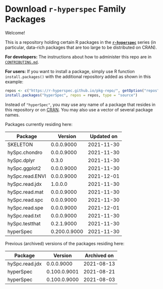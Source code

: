 # Download **`r-hyperspec`** Family Packages

Welcome!

This is a repository holding certain R packages in the [**`r-hyperspec`**](https://r-hyperspec.github.io/) series (in particular, data-rich packages that are too large to be distributed on CRAN).

**For developers:** The instructions about how to administer this repo are in [`CONTRIBUTING.md`](https://github.com/r-hyperspec/pkg-repo/blob/gh-pages/CONTRIBUTING.md).

**For users:** If you want to install a package, simply use R function `install.packages()` with the additional repository added as shown in this example:

```r
repos <- c("https://r-hyperspec.github.io/pkg-repo/", getOption("repos"))
install.packages("hyperSpec", repos = repos, type = "source")
```

Instead of `"hyperSpec"`, you may use any name of a package that resides in this repository or on [CRAN](https://cran.rstudio.com/web/packages/index.html).
You may also use a vector of several package names.


<!-- list of packages: start | DO NOT REMOVE THIS LINE -->

Packages currently residing here:

Package       | Version       | Updated on    
------------- | ------------- | ------------- 
SKELETON | 0.0.0.9000 | 2021-11-30
hySpc.chondro | 0.0.0.9000 | 2021-11-30
hySpc.dplyr | 0.3.0 | 2021-11-30
hySpc.ggplot2 | 0.0.0.9000 | 2021-11-30
hySpc.read.ENVI | 0.0.0.9000 | 2021-12-01
hySpc.read.jdx | 1.0.0.0 | 2021-11-30
hySpc.read.mat | 0.0.0.9000 | 2021-11-30
hySpc.read.spc | 0.0.0.9000 | 2021-11-30
hySpc.read.spe | 0.0.0.9000 | 2021-12-01
hySpc.read.txt | 0.0.0.9000 | 2021-11-30
hySpc.testthat | 0.2.1.9000 | 2021-11-30
hyperSpec | 0.200.0.9000 | 2021-11-30

Previous (archived) versions of the packages residing here: 

Package       | Version       | Archived on   
------------- | ------------- | ------------- 
hySpc.read.jdx | 0.0.0.9000 | 2021-08-13
hyperSpec | 0.100.0.9001 | 2021-08-21
hyperSpec | 0.100.0.9000 | 2021-08-03
